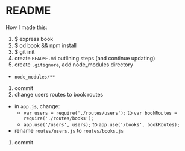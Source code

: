 # README

How I made this:

1. $ express book
1. $ cd book && npm install
1. $ git init
1. create `README.md` outlining steps (and continue updating)
1. create `.gitignore`, add node_modules directory
  * `node_modules/**`
1. commit
1. change users routes to book routes
  * in `app.js`, change:
    * `var users = require('./routes/users');` to `var bookRoutes = require('./routes/books');`
    * `app.use('/users', users);` to `app.use('/books', bookRoutes);`
  * rename `routes/users.js` to `routes/books.js`
1. commit
